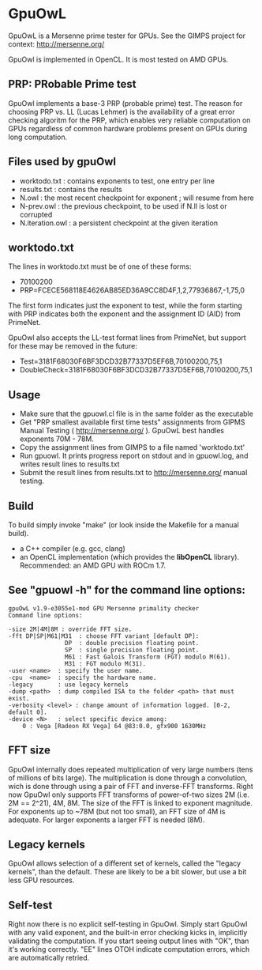 # GpuOwL
GpuOwL is a Mersenne prime tester for GPUs. See the GIMPS project for context: http://mersenne.org/

GpuOwl is implemented in OpenCL. It is most tested on AMD GPUs.


## PRP: PRobable Prime test
GpuOwl implements a base-3 PRP (probable prime) test. The reason for choosing PRP vs. LL (Lucas Lehmer) is the
availability of a great error checking algoritm for the PRP, which enables very reliable computation on GPUs
regardless of common hardware problems present on GPUs during long computation.


## Files used by gpuOwl
* worktodo.txt : contains exponents to test, one entry per line
* results.txt : contains the results
* N.owl : the most recent checkpoint for exponent <N>; will resume from here
* N-prev.owl : the previous checkpoint, to be used if N.ll is lost or corrupted
* N.iteration.owl : a persistent checkpoint at the given iteration


## worktodo.txt
The lines in worktodo.txt must be of one of these forms:
* 70100200
* PRP=FCECE568118E4626AB85ED36A9CC8D4F,1,2,77936867,-1,75,0

The first form indicates just the exponent to test, while the form starting with PRP indicates both the
exponent and the assignment ID (AID) from PrimeNet.

GpuOwl also accepts the LL-test format lines from PrimeNet, but support for these may be removed in the future:
* Test=3181F68030F6BF3DCD32B77337D5EF6B,70100200,75,1
* DoubleCheck=3181F68030F6BF3DCD32B77337D5EF6B,70100200,75,1


## Usage
* Make sure that the gpuowl.cl file is in the same folder as the executable
* Get "PRP smallest available first time tests" assignments from GIPMS Manual Testing ( http://mersenne.org/ ). GpuOwL best handles exponents 70M - 78M.
* Copy the assignment lines from GIMPS to a file named 'worktodo.txt'
* Run gpuowl. It prints progress report on stdout and in gpuowl.log, and writes result lines to results.txt
* Submit the result lines from results.txt to http://mersenne.org/ manual testing.


## Build
To build simply invoke "make" (or look inside the Makefile for a manual build).

* a C++ compiler (e.g. gcc, clang)
* an OpenCL implementation (which provides the **libOpenCL** library). Recommended: an AMD GPU with ROCm 1.7.


## See \"gpuowl -h\" for the command line options:

```
gpuOwL v1.9-e3055e1-mod GPU Mersenne primality checker
Command line options:

-size 2M|4M|8M : override FFT size.
-fft DP|SP|M61|M31  : choose FFT variant [default DP]:
                DP  : double precision floating point.
                SP  : single precision floating point.
                M61 : Fast Galois Transform (FGT) modulo M(61).
                M31 : FGT modulo M(31).
-user <name>  : specify the user name.
-cpu  <name>  : specify the hardware name.
-legacy       : use legacy kernels
-dump <path>  : dump compiled ISA to the folder <path> that must exist.
-verbosity <level> : change amount of information logged. [0-2, default 0].
-device <N>   : select specific device among:
    0 : Vega [Radeon RX Vega] 64 @83:0.0, gfx900 1630MHz
```


## FFT size
GpuOwl internally does repeated multiplication of very large numbers (tens of millions of bits large). The multiplication
is done through a convolution, wich is done through using a pair of FFT and inverse-FFT transforms. Right now GpuOwl only
supports FFT transforms of power-of-two sizes 2M (i.e. 2M == 2^21), 4M, 8M. The size of the FFT is linked to exponent magnitude.
For exponents up to ~78M (but not too small), an FFT size of 4M is adequate. For larger exponents a larger FFT is needed (8M).


## Legacy kernels
GpuOwl allows selection of a different set of kernels, called the "legacy kernels", than the default. These are likely to be a bit
slower, but use a bit less GPU resources.


## Self-test
Right now there is no explicit self-testing in GpuOwl. Simply start GpuOwl with any valid exponent, and the built-in error
checking kicks in, implicitly validating the computation. If you start seeing output lines with "OK", than it's working correctly.
"EE" lines OTOH indicate computation errors, which are automatically retried.
